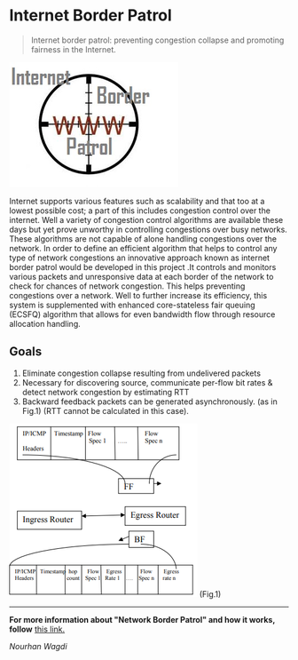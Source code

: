 # Internet Border Patrol

> Internet border patrol: preventing congestion collapse and promoting fairness in the Internet.

![net_border_patrol](icon.jpg)

Internet supports various features such as scalability and that too at a lowest possible cost; a part of this includes congestion control over the internet. Well a variety of congestion control algorithms are available these days but yet prove unworthy in controlling congestions over busy networks. These algorithms are not capable of alone handling congestions over the network. In order to define an efficient algorithm that helps to control any type of network congestions an innovative approach known as internet border patrol would be developed in this project .It controls and monitors various packets and unresponsive data at each border of the network to check for chances of network congestion. This helps preventing congestions over a network. Well to further increase its efficiency, this system is supplemented with enhanced core-stateless fair queuing (ECSFQ) algorithm that allows for even bandwidth flow through resource allocation handling.

## Goals
1. Eliminate congestion collapse resulting from undelivered packets
2. Necessary for discovering source, communicate per-flow bit rates & detect network congestion by estimating RTT
3. Backward feedback packets can be generated asynchronously. (as in Fig.1) (RTT cannot be calculated in this case).

![Forward_and_Backward_feedback_packets_exchanged_by_edge_routers](fig1.PNG)
(Fig.1)

*****

__For more information about "Network Border Patrol" and how it works, follow__ [this link.](https://scialert.net/fulltextmobile/?doi=itj.2006.427.432)

*Nourhan Wagdi*
